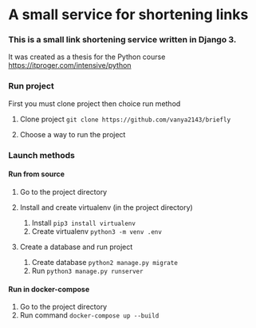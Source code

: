 # A small service for shortening links

### This is a small link shortening service written in Django 3. 

It was created as a thesis for the Python course https://itproger.com/intensive/python

### Run project
First you must clone project then choice run method
1. Clone project
   `git clone https://github.com/vanya2143/briefly`

2. Choose a way to run the project

### Launch methods

#### Run from source

1. Go to the project directory
   
2. Install and create virtualenv (in the project directory)
    1. Install `pip3 install virtualenv`
    2. Create virtualenv `python3 -m venv .env`

3. Create a database and run project
    1. Create database `python2 manage.py migrate`
    2. Run `python3 manage.py runserver`

#### Run in docker-compose

1. Go to the project directory
2. Run command `docker-compose up --build`
